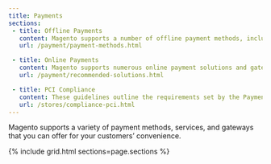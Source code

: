 ```yaml
---
title: Payments
sections:
 - title: Offline Payments
   content: Magento supports a number of offline payment methods, including payment by check or money order, and cash on delivery (COD).
   url: /payment/payment-methods.html

 - title: Online Payments
   content: Magento supports numerous online payment solutions and gateways such as PayPal, Braintree, Klarna, and more.
   url: /payment/recommended-solutions.html

 - title: PCI Compliance
   content: These guidelines outline the requirements set by the Payment Card Industry (PCI) for businesses that accept payment by credit card over the Internet.
   url: /stores/compliance-pci.html
---
```


Magento supports a variety of payment methods, services, and gateways that you can offer for your customers’ convenience.

{% include grid.html sections=page.sections %}